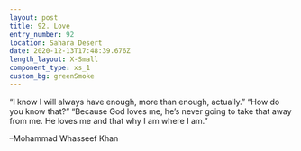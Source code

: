 ```yaml
---
layout: post
title: 92. Love
entry_number: 92
location: Sahara Desert
date: 2020-12-13T17:48:39.676Z
length_layout: X-Small
component_type: xs_1
custom_bg: greenSmoke
---
```

“I know I will always have enough, more than enough, actually.”
“How do you know that?”
“Because God loves me, he’s never going to take that away from me. He loves me and that why I am where I am.” 

–Mohammad Whasseef Khan